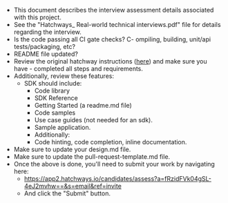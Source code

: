 - This document describes the interview assessment details associated with this project. 
- See the "Hatchways_ Real-world technical interviews.pdf" file for details regarding the interview.
- Is the code passing all CI gate checks?
C- ompiling, building, unit/api tests/packaging, etc?
- README file updated?
- Review the original hatchway instructions ([here](https://app2.hatchways.io/candidates/assess?a=fRzidFVk04gSL-4eJ2mvhw==&s=email&ref=invite)) and make sure you have - completed all steps and requirements.
- Additionally, review these features:
    - SDK should include: 
        - Code library
        - SDK Reference
        - Getting Started (a readme.md file)
        - Code samples
        - Use case guides (not needed for an sdk). 
        - Sample application.
        - Additionally: 
        - Code hinting, code completion, inline documentation.
- Make sure to update your design.md file.
- Make sure to update the pull-request-template.md file.
- Once the above is done, you'll need to submit your work by navigating here:
    - https://app2.hatchways.io/candidates/assess?a=fRzidFVk04gSL-4eJ2mvhw==&s=email&ref=invite
    - And click the "Submit" button.
